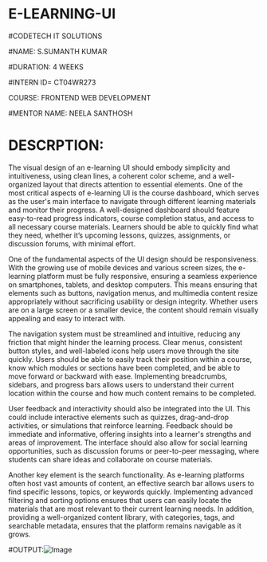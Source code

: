 # E-LEARNING-UI

#CODETECH IT SOLUTIONS

#NAME: S.SUMANTH KUMAR

#DURATION: 4 WEEKS

#INTERN ID= CT04WR273

COURSE: FRONTEND WEB DEVELOPMENT

#MENTOR NAME: NEELA SANTHOSH

# DESCRPTION: 
The visual design of an e-learning UI should embody simplicity and intuitiveness, using clean lines, a coherent color scheme, and a well-organized layout that directs attention to essential elements. One of the most critical aspects of e-learning UI is the course dashboard, which serves as the user's main interface to navigate through different learning materials and monitor their progress. A well-designed dashboard should feature easy-to-read progress indicators, course completion status, and access to all necessary course materials. Learners should be able to quickly find what they need, whether it’s upcoming lessons, quizzes, assignments, or discussion forums, with minimal effort.

One of the fundamental aspects of the UI design should be responsiveness. With the growing use of mobile devices and various screen sizes, the e-learning platform must be fully responsive, ensuring a seamless experience on smartphones, tablets, and desktop computers. This means ensuring that elements such as buttons, navigation menus, and multimedia content resize appropriately without sacrificing usability or design integrity. Whether users are on a large screen or a smaller device, the content should remain visually appealing and easy to interact with.

The navigation system must be streamlined and intuitive, reducing any friction that might hinder the learning process. Clear menus, consistent button styles, and well-labeled icons help users move through the site quickly. Users should be able to easily track their position within a course, know which modules or sections have been completed, and be able to move forward or backward with ease. Implementing breadcrumbs, sidebars, and progress bars allows users to understand their current location within the course and how much content remains to be completed.

User feedback and interactivity should also be integrated into the UI. This could include interactive elements such as quizzes, drag-and-drop activities, or simulations that reinforce learning. Feedback should be immediate and informative, offering insights into a learner's strengths and areas of improvement. The interface should also allow for social learning opportunities, such as discussion forums or peer-to-peer messaging, where students can share ideas and collaborate on course materials.

Another key element is the search functionality. As e-learning platforms often host vast amounts of content, an effective search bar allows users to find specific lessons, topics, or keywords quickly. Implementing advanced filtering and sorting options ensures that users can easily locate the materials that are most relevant to their current learning needs. In addition, providing a well-organized content library, with categories, tags, and searchable metadata, ensures that the platform remains navigable as it grows.



#OUTPUT:![Image](https://github.com/user-attachments/assets/5d8ee441-594b-421a-84a2-be2bd0072a0f)
